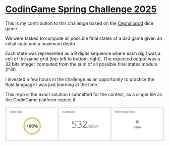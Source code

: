 # [CodinGame Spring Challenge 2025](https://www.codingame.com/contests/spring-challenge-2025)

This is my contribution to this challenge based on the [Cephalopod](https://www.marksteeregames.com/Cephalopod_rules.pdf) dice game.

We were tasked to compute all possible final states of a 3x3 game given an initial state and a maximum depth.

Each state was represented as a 9 digits sequence where each digit was a cell of the game grid (top-left to bottom-right). The expected output was a 32 bits integer computed from the sum of all possible final states modulo 2^30.

I invested a few hours in the challenge as an opportunity to practice the Rust language I was just learning at the time.

This repo is the exact solution I submitted for the contest, as a single file as the CodinGame platform expect it.

<img src="img/score.png" alt="My score" />
